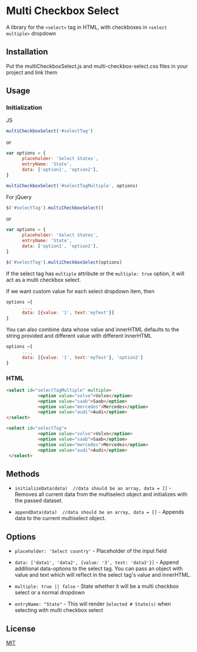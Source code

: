 # Multi Checkbox Select

A library for the ```<select>``` tag in HTML, with checkboxes in ```<select multiple>``` dropdown

## Installation

Put the multiCheckboxSelect.js and multi-checkbox-select.css files in your project and link them

## Usage

### Initialization

JS

```javascript
multiCheckboxSelect('#selectTag')
```

or

```javascript
var options = { 
      placeholder: 'Select States',
      entryName: 'State',
      data: ['option1', 'option2'],
}

multiCheckboxSelect('#selectTagMultiple', options)
```

For jQuery

```javascript
$('#selectTag').multiCheckboxSelect()
```

or

```javascript
var options = { 
      placeholder: 'Select States',
      entryName: 'State',
      data: ['option1', 'option2'],
}

$('#selectTag').multiCheckboxSelect(options)
```

If the select tag has `multiple` attribute or the `multiple: true` option, it will act as a multi checkbox select.

If we want custom value for each select dropdown item, then
```javascript
options ={
      ...,
      data: [{value: '1', text:'myText'}]
}
```
You can also combine data whose value and innerHTML defaults to the string provided and different value with different innerHTML
```javascript
options ={
      ...,
      data: [{value: '1', text:'myText'}, 'option2']
}
```

### HTML

```HTML
<select id="selectTagMultiple" multiple>
            <option value="volvo">Volvo</option>
            <option value="saab">Saab</option>
            <option value="mercedes">Mercedes</option>
            <option value="audi">Audi</option>
</select>

<select id="selectTag">
            <option value="volvo">Volvo</option>
            <option value="saab">Saab</option>
            <option value="mercedes">Mercedes</option>
            <option value="audi">Audi</option>
 </select>
```

## Methods

- `initializeData(data)  //data should be an array, data = []` - Removes all current data from the multiselect object and initializes with the passed dataset.

- `appendData(data)  //data should be an array, data = []` - Appends data to the current multiselect object. 

## Options
- `placeholder: 'Select country'` - Placeholder of the input field

- `data: ['data1', 'data2', {value: '3', text: 'data3'}]` - Append additional data-options to the select tag. You can pass an object with value and text which will reflect in the select tag's value and innerHTML.

- `multiple: true || false` - State whether it will be a multi checkbox select or a normal dropdown

- `entryName: "State"` - This will render `Selected # State(s)` when selecting with multi checkbox select 

## License
[MIT](https://choosealicense.com/licenses/mit/)
